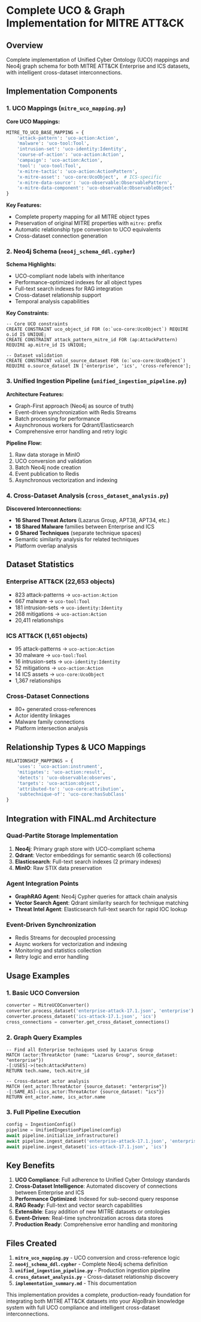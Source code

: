 # Complete UCO & Graph Implementation for MITRE ATT&CK

## Overview
Complete implementation of Unified Cyber Ontology (UCO) mappings and Neo4j graph schema for both MITRE ATT&CK Enterprise and ICS datasets, with intelligent cross-dataset interconnections.

## Implementation Components

### 1. UCO Mappings (`mitre_uco_mapping.py`)

**Core UCO Mappings:**
```python
MITRE_TO_UCO_BASE_MAPPING = {
    'attack-pattern': 'uco-action:Action',
    'malware': 'uco-tool:Tool', 
    'intrusion-set': 'uco-identity:Identity',
    'course-of-action': 'uco-action:Action',
    'campaign': 'uco-action:Action',
    'tool': 'uco-tool:Tool',
    'x-mitre-tactic': 'uco-action:ActionPattern',
    'x-mitre-asset': 'uco-core:UcoObject',  # ICS-specific
    'x-mitre-data-source': 'uco-observable:ObservablePattern',
    'x-mitre-data-component': 'uco-observable:ObservableObject'
}
```

**Key Features:**
- Complete property mapping for all MITRE object types
- Preservation of original MITRE properties with `mitre:` prefix
- Automatic relationship type conversion to UCO equivalents
- Cross-dataset connection generation

### 2. Neo4j Schema (`neo4j_schema_ddl.cypher`)

**Schema Highlights:**
- UCO-compliant node labels with inheritance
- Performance-optimized indexes for all object types
- Full-text search indexes for RAG integration
- Cross-dataset relationship support
- Temporal analysis capabilities

**Key Constraints:**
```cypher
-- Core UCO constraints
CREATE CONSTRAINT uco_object_id FOR (o:`uco-core:UcoObject`) REQUIRE o.id IS UNIQUE;
CREATE CONSTRAINT attack_pattern_mitre_id FOR (ap:AttackPattern) REQUIRE ap.mitre_id IS UNIQUE;

-- Dataset validation
CREATE CONSTRAINT valid_source_dataset FOR (o:`uco-core:UcoObject`) 
REQUIRE o.source_dataset IN ['enterprise', 'ics', 'cross-reference'];
```

### 3. Unified Ingestion Pipeline (`unified_ingestion_pipeline.py`)

**Architecture Features:**
- Graph-First approach (Neo4j as source of truth)
- Event-driven synchronization with Redis Streams
- Batch processing for performance
- Asynchronous workers for Qdrant/Elasticsearch
- Comprehensive error handling and retry logic

**Pipeline Flow:**
1. Raw data storage in MinIO
2. UCO conversion and validation
3. Batch Neo4j node creation
4. Event publication to Redis
5. Asynchronous vectorization and indexing

### 4. Cross-Dataset Analysis (`cross_dataset_analysis.py`)

**Discovered Interconnections:**
- **16 Shared Threat Actors** (Lazarus Group, APT38, APT34, etc.)
- **18 Shared Malware** families between Enterprise and ICS
- **0 Shared Techniques** (separate technique spaces)
- Semantic similarity analysis for related techniques
- Platform overlap analysis

## Dataset Statistics

### Enterprise ATT&CK (22,653 objects)
- 823 attack-patterns → `uco-action:Action`
- 667 malware → `uco-tool:Tool`
- 181 intrusion-sets → `uco-identity:Identity`
- 268 mitigations → `uco-action:Action`
- 20,411 relationships

### ICS ATT&CK (1,651 objects)
- 95 attack-patterns → `uco-action:Action`
- 30 malware → `uco-tool:Tool`
- 16 intrusion-sets → `uco-identity:Identity`
- 52 mitigations → `uco-action:Action`
- 14 ICS assets → `uco-core:UcoObject`
- 1,367 relationships

### Cross-Dataset Connections
- 80+ generated cross-references
- Actor identity linkages
- Malware family connections
- Platform intersection analysis

## Relationship Types & UCO Mappings

```python
RELATIONSHIP_MAPPINGS = {
    'uses': 'uco-action:instrument',
    'mitigates': 'uco-action:result',
    'detects': 'uco-observable:observes',
    'targets': 'uco-action:object',
    'attributed-to': 'uco-core:attribution',
    'subtechnique-of': 'uco-core:hasSubClass'
}
```

## Integration with FINAL.md Architecture

### Quad-Partite Storage Implementation
1. **Neo4j**: Primary graph store with UCO-compliant schema
2. **Qdrant**: Vector embeddings for semantic search (6 collections)
3. **Elasticsearch**: Full-text search indexes (2 primary indexes)
4. **MinIO**: Raw STIX data preservation

### Agent Integration Points
- **GraphRAG Agent**: Neo4j Cypher queries for attack chain analysis
- **Vector Search Agent**: Qdrant similarity search for technique matching
- **Threat Intel Agent**: Elasticsearch full-text search for rapid IOC lookup

### Event-Driven Synchronization
- Redis Streams for decoupled processing
- Async workers for vectorization and indexing
- Monitoring and statistics collection
- Retry logic and error handling

## Usage Examples

### 1. Basic UCO Conversion
```python
converter = MitreUCOConverter()
converter.process_dataset('enterprise-attack-17.1.json', 'enterprise')
converter.process_dataset('ics-attack-17.1.json', 'ics')
cross_connections = converter.get_cross_dataset_connections()
```

### 2. Graph Query Examples
```cypher
-- Find all Enterprise techniques used by Lazarus Group
MATCH (actor:ThreatActor {name: "Lazarus Group", source_dataset: "enterprise"})
-[:USES]->(tech:AttackPattern)
RETURN tech.name, tech.mitre_id

-- Cross-dataset actor analysis
MATCH (ent_actor:ThreatActor {source_dataset: "enterprise"})
-[:SAME_AS]-(ics_actor:ThreatActor {source_dataset: "ics"})
RETURN ent_actor.name, ics_actor.name
```

### 3. Full Pipeline Execution
```python
config = IngestionConfig()
pipeline = UnifiedIngestionPipeline(config)
await pipeline.initialize_infrastructure()
await pipeline.ingest_dataset('enterprise-attack-17.1.json', 'enterprise')
await pipeline.ingest_dataset('ics-attack-17.1.json', 'ics')
```

## Key Benefits

1. **UCO Compliance**: Full adherence to Unified Cyber Ontology standards
2. **Cross-Dataset Intelligence**: Automated discovery of connections between Enterprise and ICS
3. **Performance Optimized**: Indexed for sub-second query response
4. **RAG Ready**: Full-text and vector search capabilities
5. **Extensible**: Easy addition of new MITRE datasets or ontologies
6. **Event-Driven**: Real-time synchronization across data stores
7. **Production Ready**: Comprehensive error handling and monitoring

## Files Created

1. **`mitre_uco_mapping.py`** - UCO conversion and cross-reference logic
2. **`neo4j_schema_ddl.cypher`** - Complete Neo4j schema definition  
3. **`unified_ingestion_pipeline.py`** - Production ingestion pipeline
4. **`cross_dataset_analysis.py`** - Cross-dataset relationship discovery
5. **`implementation_summary.md`** - This documentation

This implementation provides a complete, production-ready foundation for integrating both MITRE ATT&CK datasets into your AlgoBrain knowledge system with full UCO compliance and intelligent cross-dataset interconnections.